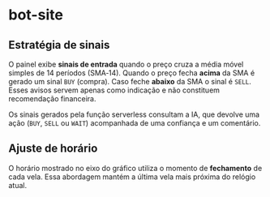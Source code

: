 # bot-site

## Estratégia de sinais

O painel exibe **sinais de entrada** quando o preço cruza a média móvel
simples de 14 períodos (SMA‑14). Quando o preço fecha **acima** da SMA
é gerado um sinal `BUY` (compra). Caso feche **abaixo** da SMA o sinal
é `SELL`. Esses avisos servem apenas como indicação e não constituem
recomendação financeira.

Os sinais gerados pela função serverless consultam a IA, que devolve uma
ação (`BUY`, `SELL` ou `WAIT`) acompanhada de uma confiança e um
comentário.

## Ajuste de horário

O horário mostrado no eixo do gráfico utiliza o momento de
**fechamento** de cada vela. Essa abordagem mantém a última vela mais
próxima do relógio atual.
